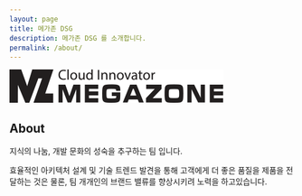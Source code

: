```yaml
---
layout: page
title: 메가존 DSG
description: 메가존 DSG 를 소개합니다.
permalink: /about/
---
```


<img itemprop="image" src="/assets/img/blog-image.png" alt="Your Name">

## About

지식의 나눔, 개발 문화의 성숙을 추구하는 팀 입니다.

효율적인 아키텍처 설계 및 기술 트렌드 발견을 통해 고객에게 더 좋은 품질을 제품을 전달하는 것은 물론, 팀 개개인의 브랜드 밸류를 향상시키려 노력을 하고있습니다. 
